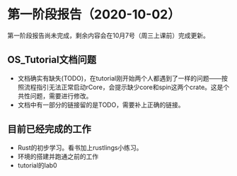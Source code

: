 # 第一阶段报告（2020-10-02）

​		第一阶段报告尚未完成，剩余内容会在10月7号（周三上课前）完成更新。

## OS_Tutorial文档问题

+ 文档确实有缺失(TODO)，在tutorial刚开始两个人都遇到了一样的问题——按照流程指引无法正常启动rCore，会提示缺少core和spin这两个crate。这是个共性问题，需要进行修改。
+ 文档中有一部分的链接留的是TODO，需要补上正确的链接。


## 目前已经完成的工作

+ Rust的初步学习。看书加上rustlings小练习。
+ 环境的搭建并跑通之前的工作
+ tutorial的lab0

